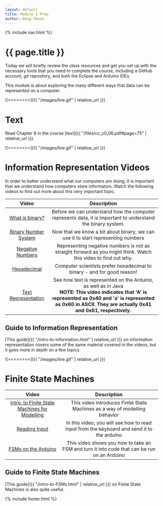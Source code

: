 ```yaml
---
layout: default
title: Module 1 Prep
author: Doug Shook
---
```

{% include nav.html %}

# {{ page.title }}

Today we will briefly review the class resources and get you set up with the necessary tools that you need to complete the course, including a GitHub account, git repository, and both the Eclipse and Arduino IDEs.

This module is about exploring the many different ways that data can be represented on a computer.

![========]({{ "/images/line.gif" | relative_url }})

# Text

Read Chapter 8 in the course
[text]({{ "/files/cc_v0_06.pdf#page=75" | relative_url }}).

![========]({{ "/images/line.gif" | relative_url }})

# Information Representation Videos

In order to better understand what our computers are doing, it is important that we understand how computers store information. Watch the following videos to find out more about this very important topic.

| Video | Description |
|:-----:|:-----------:|
|[What is binary?](https://wustl.box.com/s/o7j88s22mtwexs86ozlw3z8bqtmfar4r) | Before we can understand how the computer represents data, it is important to understand the binary system. |
|[Binary Number System](https://wustl.box.com/s/ttozc7bzghgyj044yxxzlc7m8rir172x) | Now that we know a bit about binary, we can use it to start representing numbers |
|[Negative Numbers](https://wustl.box.com/s/lmjw1er18gmpgoe3elzwf8b6075jl3wr) | Representing negative numbers is not as straight forward as you might think. Watch this video to find out why. |
|[Hexadecimal](https://wustl.box.com/s/e1yq97uujl9ungka1yrz4yeuzs63qzil) | Computer scientists prefer hexadecimal to binary - and for good reason! |
|[Text Representation](https://wustl.box.com/s/25nckr4oou8w3dy9456ynnr4o8vei21m) | See how text is represented on the Arduino, as well as in Java <br>**NOTE: This video indicates that 'A' is represented as 0x40 and 'a' is represented as 0x60 in ASCII. They are actually 0x41 and 0x61, respectively.**|


## Guide to Information Representation

[This guide]({{ "/intro-to-information.html" | relative_url }}) on information representation covers some of the same material covered in the videos, but it goes more in depth on a few topics.

![========]({{ "/images/line.gif" | relative_url }})

# Finite State Machines

| Video | Description |
|:-----:|:-----------:|
|[Intro. to Finite State Machines for Modelling](https://wustl.box.com/s/yv7x0g9d8svdx2rl0669w7032hxua836) | This video introduces Finite State Machines as a way of modelling behavior |
|[Reading Input](https://wustl.box.com/s/5pxqe15sbbioawkkwvjxnwp4h54zmt8q) | In this video, you will see how to read input from the keyboard and send it to the arduino |
|[FSMs on the Arduino](https://wustl.box.com/s/5fytd1n76nfbqxmyjufombmeih1e2mjt) | This video shows you how to take an FSM and turn it into code that can be run on an Arduino |

## Guide to Finite State Machines

[This guide]({{ "/intro-to-FSMs.html" | relative_url }}) on Finite State Machines is also quite useful.

{% include footer.html %}
